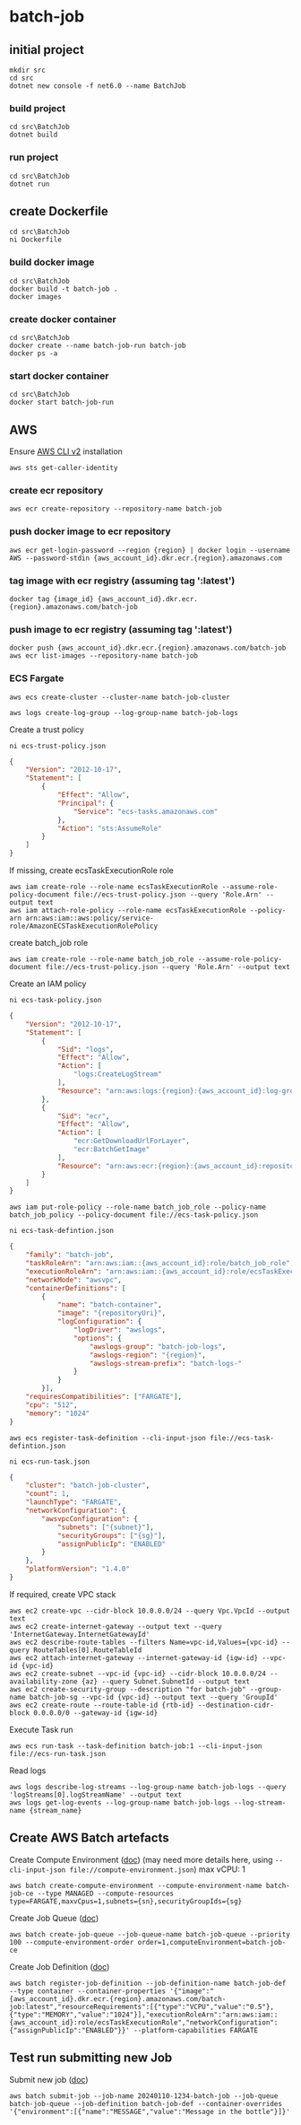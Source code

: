 # batch-job

## initial project

```shell
mkdir src
cd src
dotnet new console -f net6.0 --name BatchJob
```

### build project

```shell
cd src\BatchJob
dotnet build
```

### run project

```shell
cd src\BatchJob
dotnet run
```

## create Dockerfile

```shell
cd src\BatchJob
ni Dockerfile
```

### build docker image

```shell
cd src\BatchJob
docker build -t batch-job .
docker images
```

### create docker container

```shell
cd src\BatchJob
docker create --name batch-job-run batch-job
docker ps -a
```

### start docker container

```shell
cd src\BatchJob
docker start batch-job-run
```

## AWS

Ensure [AWS CLI v2](https://docs.aws.amazon.com/cli/latest/userguide/getting-started-install.html) installation

```shell
aws sts get-caller-identity
```

### create ecr repository

```shell
aws ecr create-repository --repository-name batch-job
```

### push docker image to ecr repository

```shell
aws ecr get-login-password --region {region} | docker login --username AWS --password-stdin {aws_account_id}.dkr.ecr.{region}.amazonaws.com
```

### tag image with ecr registry (assuming tag ':latest')

```shell
docker tag {image_id} {aws_account_id}.dkr.ecr.{region}.amazonaws.com/batch-job
```

### push image to ecr registry (assuming tag ':latest')

```shell
docker push {aws_account_id}.dkr.ecr.{region}.amazonaws.com/batch-job
aws ecr list-images --repository-name batch-job
```

### ECS Fargate

```shell
aws ecs create-cluster --cluster-name batch-job-cluster
```

```shell
aws logs create-log-group --log-group-name batch-job-logs
```

Create a trust policy

```shell
ni ecs-trust-policy.json
```

```json
{
    "Version": "2012-10-17",
    "Statement": [
        {
            "Effect": "Allow",
            "Principal": {
                "Service": "ecs-tasks.amazonaws.com"
            },
            "Action": "sts:AssumeRole"
        }
    ]
}
```

If missing, create ecsTaskExecutionRole role

```shell
aws iam create-role --role-name ecsTaskExecutionRole --assume-role-policy-document file://ecs-trust-policy.json --query 'Role.Arn' --output text
aws iam attach-role-policy --role-name ecsTaskExecutionRole --policy-arn arn:aws:iam::aws:policy/service-role/AmazonECSTaskExecutionRolePolicy
```

create batch_job role

```shell
aws iam create-role --role-name batch_job_role --assume-role-policy-document file://ecs-trust-policy.json --query 'Role.Arn' --output text
```

Create an IAM policy

```shell
ni ecs-task-policy.json
```

```json
{
    "Version": "2012-10-17",
    "Statement": [
        {
            "Sid": "logs",
            "Effect": "Allow",
            "Action": [
                "logs:CreateLogStream"
            ],
            "Resource": "arn:aws:logs:{region}:{aws_account_id}:log-group:batch-job-logs:log-stream:*"
        },
        {
            "Sid": "ecr",
            "Effect": "Allow",
            "Action": [
                "ecr:GetDownloadUrlForLayer",
                "ecr:BatchGetImage"
            ],
            "Resource": "arn:aws:ecr:{region}:{aws_account_id}:repository/batch-job"
        }
    ]
}
```

```shell
aws iam put-role-policy --role-name batch_job_role --policy-name batch_job_policy --policy-document file://ecs-task-policy.json
```

```shell
ni ecs-task-defintion.json
```

```json
{
    "family": "batch-job",
    "taskRoleArn": "arn:aws:iam::{aws_account_id}:role/batch_job_role",
    "executionRoleArn": "arn:aws:iam::{aws_account_id}:role/ecsTaskExecutionRole",
    "networkMode": "awsvpc",
    "containerDefinitions": [
        {
            "name": "batch-container",
            "image": "{repositoryUri}",
            "logConfiguration": {
                "logDriver": "awslogs",
                "options": {
                    "awslogs-group": "batch-job-logs",
                    "awslogs-region": "{region}",
                    "awslogs-stream-prefix": "batch-logs-"
                }
            }
        }], 
    "requiresCompatibilities": ["FARGATE"],
    "cpu": "512",
    "memory": "1024"
}
```

```shell
aws ecs register-task-definition --cli-input-json file://ecs-task-defintion.json
```

```shell
ni ecs-run-task.json
```

```json
{
    "cluster": "batch-job-cluster",
    "count": 1,
    "launchType": "FARGATE",
    "networkConfiguration": {
        "awsvpcConfiguration": {
            "subnets": ["{subnet}"],
            "securityGroups": ["{sg}"],
            "assignPublicIp": "ENABLED"
        }
    },
    "platformVersion": "1.4.0"
}
```

If required, create VPC stack

```shell
aws ec2 create-vpc --cidr-block 10.0.0.0/24 --query Vpc.VpcId --output text
aws ec2 create-internet-gateway --output text --query 'InternetGateway.InternetGatewayId'
aws ec2 describe-route-tables --filters Name=vpc-id,Values={vpc-id} --query RouteTables[0].RouteTableId
aws ec2 attach-internet-gateway --internet-gateway-id {igw-id} --vpc-id {vpc-id}
aws ec2 create-subnet --vpc-id {vpc-id} --cidr-block 10.0.0.0/24 --availability-zone {az} --query Subnet.SubnetId --output text
aws ec2 create-security-group --description "for batch-job" --group-name batch-job-sg --vpc-id {vpc-id} --output text --query 'GroupId'
aws ec2 create-route --route-table-id {rtb-id} --destination-cidr-block 0.0.0.0/0 --gateway-id {igw-id}
```

Execute Task run

```shell
aws ecs run-task --task-definition batch-job:1 --cli-input-json file://ecs-run-task.json
```

Read logs

```shell
aws logs describe-log-streams --log-group-name batch-job-logs --query 'logStreams[0].logStreamName' --output text
aws logs get-log-events --log-group-name batch-job-logs --log-stream-name {stream_name}
```

## Create AWS Batch artefacts

Create Compute Environment ([doc](https://docs.aws.amazon.com/cli/latest/reference/batch/create-compute-environment.html))
(may need more details here, using `--cli-input-json file://compute-environment.json`)
    max vCPU: 1

```shell
aws batch create-compute-environment --compute-environment-name batch-job-ce --type MANAGED --compute-resources type=FARGATE,maxvCpus=1,subnets={sn},securityGroupIds={sg}
```

Create Job Queue ([doc](https://docs.aws.amazon.com/cli/latest/reference/batch/create-job-queue.html))

```shell
aws batch create-job-queue --job-queue-name batch-job-queue --priority 100 --compute-environment-order order=1,computeEnvironment=batch-job-ce
```

Create Job Definition ([doc](https://docs.aws.amazon.com/cli/latest/reference/batch/register-job-definition.html))

```shell
aws batch register-job-definition --job-definition-name batch-job-def --type container --container-properties '{"image":"{aws_account_id}.dkr.ecr.{region}.amazonaws.com/batch-job:latest","resourceRequirements":[{"type":"VCPU","value":"0.5"},{"type":"MEMORY","value":"1024"}],"executionRoleArn":"arn:aws:iam::{aws_account_id}:role/ecsTaskExecutionRole","networkConfiguration":{"assignPublicIp":"ENABLED"}}' --platform-capabilities FARGATE
```

## Test run submitting new Job

Submit new job ([doc](https://docs.aws.amazon.com/cli/latest/reference/batch/submit-job.html))

```shell
aws batch submit-job --job-name 20240110-1234-batch-job --job-queue batch-job-queue --job-definition batch-job-def --container-overrides '{"environment":[{"name":"MESSAGE","value":"Message in the bottle"}]}'
```
